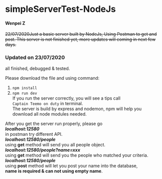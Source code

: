 # simpleServerTest-NodeJs

#### Wenpei Z

~~22/07/2020Just a basic server built by NodeJs, Using Postman to get and post.
This server is not finished yet, more updates will coming in next few days.~~

### Updated on 23/07/2020
  all finished, debugged & tested.

Please download the file and using command:
  1. ```npm install```
  2. ```npm run dev```<br>
If you run the server correctly, you will see a tips call <br>`Captain Teemo on duty` in terminal. <br>
The server is build by express and nodemon, npm will help you download all node modules needed.

After you get the server run properly, please go <br>***localhost:12580*** <br>in postman try different API.<br>
***localhost:12580/people*** <br>using **get** method will send you all people object.<br>
***localhost:12580/people?name=xxx*** <br>using **get** method will send you the people who matched your criteria.<br>
***localhost:12580/people*** <br>using **post** method will let you post your name into the database, <br>**name is required & can not using empty name**.
